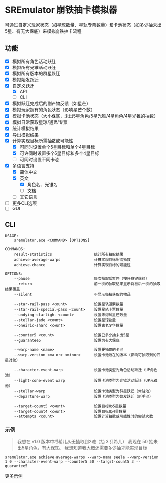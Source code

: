 # SREmulator 崩铁抽卡模拟器
可通过自定义玩家状态（如星琼数量、星轨专票数量）和卡池状态（如多少抽未出5星、有无大保底）来模拟崩铁抽卡流程

## 功能
- [x] 模拟所有角色活动跃迁
- [x] 模拟所有光锥活动跃迁
- [x] 模拟所有版本的群星跃迁
- [x] 模拟始发跃迁
- [x] 自定义跃迁
    - [x] API
    - [ ] CLI
- [x] 模拟跃迁完成后的副产物反馈（如星芒）
- [x] 模拟玩家拥有的角色状态（影响星芒个数）
- [x] 模拟卡池状态（大小保底，未出5星角色/5星光锥/4星角色/4星光锥的抽数）
- [x] 模拟日常获取星琼/通票/专票
- [x] 统计模拟结果
- [x] 导出模拟结果
- [x] 计算实现目标所需抽数或可能性
    - [x] 可同时设置单个5星目标和单个4星目标
    - [x] 可许同时设置多个5星目标和多个4星目标
    - [ ] 可同时设置不同卡池
- [x] 多语言支持
    - [x] 简体中文
    - [x] 英文
        - [x] 角色名、光锥名
        - [ ] 文档
    - [ ] 其它语言
- [ ] 更多CLI选项 
- [ ] GUI

## CLI
```
USAGE:
    sremulator.exe <COMMAND> [OPTIONS]

COMMANDS:
    result-statistics                   统计所有抽取结果
    achieve-average-warps               计算实现目标所需抽数
    achieve-chance                      计算实现目标的可能性

OPTIONS:
    --pause                             每次抽取后暂停（按任意键继续）
    --return                            前一次的抽取结果显示将被后一次的抽取结果覆盖
    --silent                            不显示每抽获取的物品

    --star-rail-pass <count>            设置星轨通票数量
    --star-rail-special-pass <count>    设置星轨专票数量
    --undying-starlight <count>         设置未熄的星芒数量
    --stellar-jade <count>              设置星琼数量
    --oneiric-shard <count>             设置古老梦华数量

    --counter5 <count>                  设置已多少抽未出5星
    --guarantee5                        设置为有大保底

    --warp-name <name>                  设置要抽取的卡池
    --warp-version <major> <minor>      设置卡池所在的版本（影响可抽取到的四星对象）

    --character-event-warp              设置卡池类型为角色活动跃迁（UP角色池）
    --light-cone-event-warp             设置卡池类型为光锥活动跃迁（UP光锥池）
    --stellar-warp                      设置卡池类型为群星跃迁（常驻池）
    --departure-warp                    设置卡池类型为始发跃迁（新手池）

    --target-count5 <count>             设置目标Up5星数量
    --target-count4 <count>             设置目标Up4星数量
    --attempts <count>                  设置计算抽数或可能性时的尝试次数
```

### 示例
> 我想在 v1.0 版本中将希儿从无抽取到2魂（抽 3 只希儿）
> 我现在 50 抽未出5星角色，有大保底。
> 我想知道我大概还需要多少抽才能实现目标
```
sremulator.exe achieve-average-warps --warp-name seele --warp-version 1 0 --character-event-warp --counter5 50 --target-count5 3 --guarantee5
```
[更多示例](Examples/)
